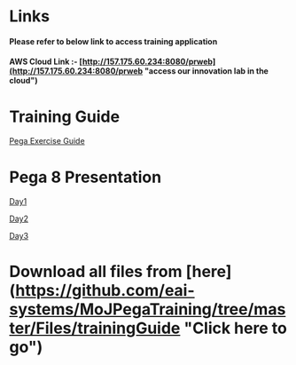 # Links

#### Please refer to below link to access training application 

#### AWS Cloud Link :- [http://157.175.60.234:8080/prweb](http://157.175.60.234:8080/prweb "access our innovation lab in the cloud")

# Training Guide

[Pega Exercise Guide](https://1drv.ms/w/s!AltO6Pkun9hUp2Z268rgTKMQkflq?e=l1vi1W "Click here to view")

# Pega 8 Presentation
 [Day1](https://1drv.ms/p/s!AltO6Pkun9hUp2fSOzo3vSbx0Z9x?e=tHZNL0 "Click here to view")

 [Day2](https://1drv.ms/p/s!AltO6Pkun9hUp2mFkpPQQyaPjQy8?e=LniJMj "Click here to view")
 
 [Day3](https://1drv.ms/p/s!AltO6Pkun9hUp2hhzf8nkiVzfwWM?e=QmhLQb "Click here to view")

# Download all files from [here] (https://github.com/eai-systems/MoJPegaTraining/tree/master/Files/trainingGuide "Click here to go")
